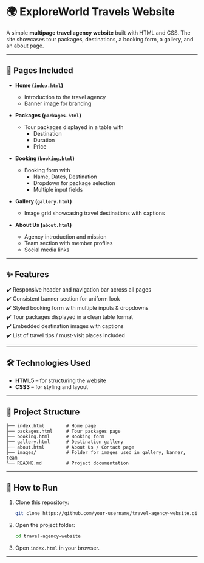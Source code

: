 # 🌍 ExploreWorld Travels Website  

A simple **multipage travel agency website** built with HTML and CSS. The site showcases tour packages, destinations, a booking form, a gallery, and an about page.  

---

## 📑 Pages Included  

- **Home (`index.html`)**  
  - Introduction to the travel agency  
  - Banner image for branding  

- **Packages (`packages.html`)**  
  - Tour packages displayed in a table with  
    - Destination  
    - Duration  
    - Price  

- **Booking (`booking.html`)**  
  - Booking form with  
    - Name, Dates, Destination  
    - Dropdown for package selection  
    - Multiple input fields  

- **Gallery (`gallery.html`)**  
  - Image grid showcasing travel destinations with captions  

- **About Us (`about.html`)**  
  - Agency introduction and mission  
  - Team section with member profiles  
  - Social media links  

---

## ✨ Features  

✔️ Responsive header and navigation bar across all pages  
✔️ Consistent banner section for uniform look  
✔️ Styled booking form with multiple inputs & dropdowns  
✔️ Tour packages displayed in a clean table format  
✔️ Embedded destination images with captions  
✔️ List of travel tips / must-visit places included  

---

## 🛠️ Technologies Used  

- **HTML5** – for structuring the website  
- **CSS3** – for styling and layout  

---

## 📂 Project Structure  

```
├── index.html        # Home page
├── packages.html     # Tour packages page
├── booking.html      # Booking form
├── gallery.html      # Destination gallery
├── about.html        # About Us / Contact page
├── images/           # Folder for images used in gallery, banner, team
└── README.md         # Project documentation
```

---

## 🚀 How to Run  

1. Clone this repository:  
   ```bash
   git clone https://github.com/your-username/travel-agency-website.git
   ```  

2. Open the project folder:  
   ```bash
   cd travel-agency-website
   ```  

3. Open `index.html` in your browser.  

---

